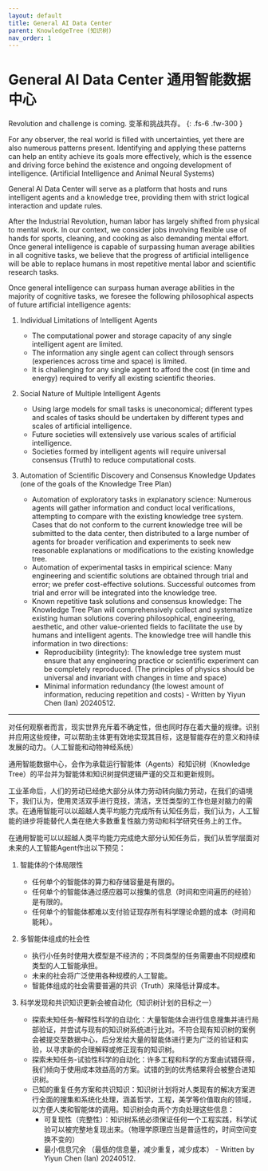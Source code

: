 ```yaml
---
layout: default
title: General AI Data Center
parent: KnowledgeTree (知识树)
nav_order: 1
---
```


# General AI Data Center  通用智能数据中心


Revolution and challenge is coming. 变革和挑战共存。
{: .fs-6 .fw-300 }

For any observer, the real world is filled with uncertainties, yet there are also numerous patterns present. Identifying and applying these patterns can help an entity achieve its goals more effectively, which is the essence and driving force behind the existence and ongoing development of intelligence. (Artificial Intelligence and Animal Neural Systems)

General AI Data Center will serve as a platform that hosts and runs intelligent agents and a knowledge tree, providing them with strict logical interaction and update rules.

After the Industrial Revolution, human labor has largely shifted from physical to mental work. In our context, we consider jobs involving flexible use of hands for sports, cleaning, and cooking as also demanding mental effort. Once general intelligence is capable of surpassing human average abilities in all cognitive tasks, we believe that the progress of artificial intelligence will be able to replace humans in most repetitive mental labor and scientific research tasks.

Once general intelligence can surpass human average abilities in the majority of cognitive tasks, we foresee the following philosophical aspects of future artificial intelligence agents:

1. Individual Limitations of Intelligent Agents
   - The computational power and storage capacity of any single intelligent agent are limited.
   - The information any single agent can collect through sensors (experiences across time and space) is limited.
   - It is challenging for any single agent to afford the cost (in time and energy) required to verify all existing scientific theories.

2. Social Nature of Multiple Intelligent Agents
   - Using large models for small tasks is uneconomical; different types and scales of tasks should be undertaken by different types and scales of artificial intelligence.
   - Future societies will extensively use various scales of artificial intelligence.
   - Societies formed by intelligent agents will require universal consensus (Truth) to reduce computational costs.

3. Automation of Scientific Discovery and Consensus Knowledge Updates (one of the goals of the Knowledge Tree Plan)
   - Automation of exploratory tasks in explanatory science: Numerous agents will gather information and conduct local verifications, attempting to compare with the existing knowledge tree system. Cases that do not conform to the current knowledge tree will be submitted to the data center, then distributed to a large number of agents for broader verification and experiments to seek new reasonable explanations or modifications to the existing knowledge tree.
   - Automation of experimental tasks in empirical science: Many engineering and scientific solutions are obtained through trial and error; we prefer cost-effective solutions. Successful outcomes from trial and error will be integrated into the knowledge tree.
   - Known repetitive task solutions and consensus knowledge: The Knowledge Tree Plan will comprehensively collect and systematize existing human solutions covering philosophical, engineering, aesthetic, and other value-oriented fields to facilitate the use by humans and intelligent agents. The knowledge tree will handle this information in two directions:
       * Reproducibility (integrity): The knowledge tree system must ensure that any engineering practice or scientific experiment can be completely reproduced. (The principles of physics should be universal and invariant with changes in time and space)
       * Minimal information redundancy (the lowest amount of information, reducing repetition and costs)  - Written by Yiyun Chen (Ian) 20240512.


---

对任何观察者而言，现实世界充斥着不确定性，但也同时存在着大量的规律。识别并应用这些规律，可以帮助主体更有效地实现其目标，这是智能存在的意义和持续发展的动力。（人工智能和动物神经系统）

通用智能数据中心，会作为承载运行智能体（Agents）和知识树（Knowledge Tree）的平台并为智能体和知识树提供逻辑严谨的交互和更新规则。

工业革命后，人们的劳动已经绝大部分从体力劳动转向脑力劳动，在我们的语境下，我们认为，使用灵活双手进行竞技，清洁，烹饪类型的工作也是对脑力的需求。在通用智能可以以超越人类平均能力完成所有认知任务后，我们认为，人工智能的进步将能替代人类在绝大多数重复性脑力劳动和科学研究任务上的工作。

在通用智能可以以超越人类平均能力完成绝大部分认知任务后，我们从哲学层面对未来的人工智能Agent作出以下预见：

1. 智能体的个体局限性
    * 任何单个的智能体的算力和存储容量是有限的。
    * 任何单个的智能体通过感应器可以搜集的信息（时间和空间遍历的经验）是有限的。
    * 任何单个的智能体都难以支付验证现存所有科学理论命题的成本（时间和能耗）。

2. 多智能体组成的社会性
    * 执行小任务时使用大模型是不经济的；不同类型的任务需要由不同规模和类型的人工智能承担。
    * 未来的社会将广泛使用各种规模的人工智能。
    * 智能体组成的社会需要普遍的共识（Truth）来降低计算成本。

3. 科学发现和共识知识更新会被自动化（知识树计划的目标之一）
    * 探索未知任务-解释性科学的自动化：大量智能体会进行信息搜集并进行局部验证，并尝试与现有的知识树系统进行比对。不符合现有知识树的案例会被提交至数据中心，后分发给大量的智能体进行更为广泛的验证和实验，以寻求新的合理解释或修正现有的知识树。
    * 探索未知任务-试验性科学的自动化：许多工程和科学的方案由试错获得，我们倾向于使用成本效益高的方案。试错的到的优秀结果将会被整合进知识树。
    * 已知的重复任务方案和共识知识：知识树计划将对人类现有的解决方案进行全面的搜集和系统化处理，涵盖哲学，工程，美学等价值取向的领域，以方便人类和智能体的调用。知识树会向两个方向处理这些信息：
        * 可复现性（完整性）：知识树系统必须保证任何一个工程实践，科学试验可以被完整地复现出来。（物理学原理应当是普适性的，时间空间变换不变的）
        * 最小信息冗余 （最低的信息量，减少重复，减少成本） - Written by Yiyun Chen (Ian) 20240512.
        

